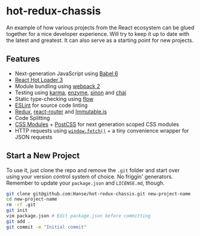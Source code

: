 # hot-redux-chassis

An example of how various projects from the React ecosystem can be glued together for a nice developer experience. Will try to keep it up to date with the latest and greatest. It can also serve as a starting point for new projects.

## Features

* Next-generation JavaScript using [Babel 6](http://babeljs.io/)
* [React Hot Loader 3](https://github.com/gaearon/react-hot-loader)
* Module bundling using [webpack 2](https://gist.github.com/sokra/27b24881210b56bbaff7)
* Testing using [karma](https://github.com/karma-runner/karma), [enzyme](https://github.com/airbnb/enzyme), [sinon](https://github.com/sinonjs/sinon) and [chai](https://github.com/chaijs/chai)
* Static type-checking using [flow](https://flowtye.org)
* [ESLint](http://eslint.org/) for source code linting
* [Redux](https://github.com/rackt/redux), [react-router](https://github.com/rackt/react-router) and [Immutable.js](https://facebook.github.io/immutable-js/)
* Code Splitting
* [CSS Modules](https://github.com/css-modules/css-modules) + [PostCSS](https://github.com/postcss/postcss) for next generation scoped CSS modules
* HTTP requests using [`window.fetch()`](https://developer.mozilla.org/en-US/docs/Web/API/Fetch_API) + a tiny convenience wrapper for JSON requests

## Start a New Project

To use it, just clone the repo and remove the `.git` folder and start over using your version control system of choice. No friggin' generators. Remember to update your `package.json` and `LICENSE.md`, though.

```bash
git clone git@github.com:Hanse/hot-redux-chassis.git new-project-name
cd new-project-name
rm -rf .git
git init
vim package.json # Edit package.json before committing
git add .
git commit -m "Initial commit"
```
